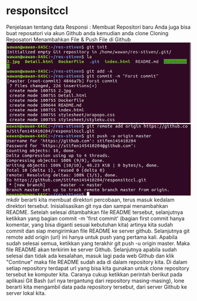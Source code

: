# responsitccl
Penjelasan tentang data Responsi :
Membuat Repositori baru
Anda juga bisa buat reposatori via akun Github anda kemudian anda clone
Cloning Reposatori
Menambahkan File & Push File di Github
![022](https://github.com/Stifen145410204/responsitccl/blob/master/022.png)
![033](https://github.com/Stifen145410204/responsitccl/blob/master/033.png)
mkdir berarti kita membuat direktori percobaan, terus masuk kedalam direktori tersebut. Inisialisasikan git nya dan sampai menambahkan README. Setelah selesai ditambahkan file README tersebut, selanjutnya ketikkan yang bagian commit -m 'first commit' (bagian first commit hanya komentar, yang bisa diganti sesuai kebutuhan kita) artinya kita sudah commit dan siap mengirimkan file README ke server github. Selanjutnya git remote add origin (url) ini hanya untuk push yang pertama kali. Apabila sudah selesai semua, ketikkan yang terakhir git push -u origin master. Maka file README akan terkirim ke server Github.
Selanjutnya apabila sudah selesai dan tidak ada kesalahan, masuk lagi pada web Github dan klik "Continue" maka file README sudah ada di dalam repository kita.
Di dalam setiap repository terdapat url yang bisa kita gunakan untuk clone repository tersebut ke komputer kita. Caranya cukup ketikkan perintah berikut pada aplikasi Git Bash (url nya tergantung dari repository masing-masing),
lone berarti kita mengambil data pada repository tersebut, dari server Github ke server lokal kita.
